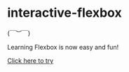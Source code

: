 # interactive-flexbox

(￣︶￣)

Learning Flexbox is now easy and fun!

[Click here to try](https://santeenee-flexbox.netlify.app)
